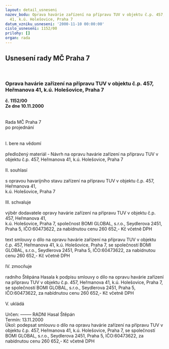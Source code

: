 ```yaml
---
layout: detail_usneseni
nazev_bodu: Oprava havárie zařízení na přípravu TUV v objektu č.p. 457, Heřmanova
  41, k.ú. Holešovice, Praha 7
datum_vzniku_usneseni: '2000-11-10 00:00:00'
cislo_usneseni: 1152/00
prilohy: []
organ: rada
---
```

<div id="ucUsn_pList" class="usn">
	<span><h2>Usnesení rady MČ Praha 7 </h2>
<br></span><div class="standBody">
<span><h3>Oprava havárie zařízení na přípravu TUV v objektu č.p. 457, Heřmanova 41, k.ú. Holešovice, Praha 7</h3></span><div class="center">
		<strong>č. 1152/00</strong><br>
	</div>
<div class="center">
		<strong>Ze dne 10.11.2000</strong><br><br>
	</div>
<br>Rada MČ Praha 7<br>po projednání<br><br><br>I.	bere na vědomí<br><br> předložený materiál - Návrh na opravu havárie zařízení na přípravu TUV v objektu č.p. 457, Heřmanova 41, k.ú. Holešovice, Praha 7<br><br>II.	souhlasí <br><br>s opravou havarijního stavu zařízení na přípravu TUV v objektu č.p. 457, Heřmanova 41, <br>k.ú. Holešovice, Praha 7<br><br>III.	schvaluje <br><br>výběr dodavatele opravy havárie zařízení na přípravu TUV v objektu č.p. 457, Heřmanova 41, <br>k.ú. Holešovice, Praha 7, společnost BOMI GLOBAL, s.r.o., Seydlerova 2451, Praha 5, IČO:60473622, za nabídnutou cenu 260 652,- Kč včetně DPH<br><br>text smlouvy o dílo na opravu havárie zařízení na přípravu TUV v objektu č.p. 457, Heřmanova 41, k.ú. Holešovice, Praha 7, se společností BOMI GLOBAL, s.r.o., Seydlerova 2451, Praha 5, IČO:60473622, za nabídnutou cenu 260 652,- Kč včetně DPH<br><br>IV.	zmocňuje <br><br>radního Štěpána Hasala k podpisu smlouvy o dílo na opravu havárie zařízení na přípravu TUV v objektu č.p. 457, Heřmanova 41, k.ú. Holešovice, Praha 7, se společností BOMI GLOBAL, s.r.o., Seydlerova 2451, Praha 5, IČO:60473622, za nabídnutou cenu 260 652,- Kč včetně DPH<br><br>V.	ukládá<br><br> Určen:	–––––	RADNI Hasal Štěpán<br>Termín: 13.11.2000<br>Úkol:	podepsat  smlouvu o dílo na opravu havárie zařízení na přípravu TUV v objektu č.p. 457, Heřmanova 41, k.ú. Holešovice, Praha 7, se společností BOMI GLOBAL, s.r.o., Seydlerova 2451, Praha 5, IČO:60473622, za nabídnutou cenu 260 652,- Kč včetně DPH<br>  <br> </div>
</div>